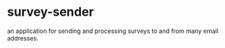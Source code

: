 # survey-sender
an application for sending and processing surveys to and from many email addresses.
